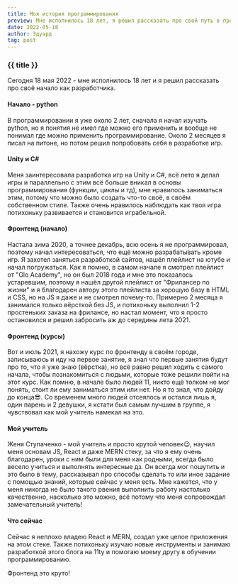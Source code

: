 ```yaml
---
title: Моя история программирования
preview: Мне исполнилось 18 лет, я решил рассказать про свой путь в программировании!
date: 2022-05-18
author: Эдуард
tag: post
---
```


### {{ title }}

Сегодня 18 мая 2022 - мне исполнилось 18 лет и я решил рассказать про своё начало как разработчика.

#### Начало - python

В программировании я уже около 2 лет, сначала я начал изучать python, но я понятия не имел где можно его применить и вообще не понимал где можно применить программирование. Около 2 месяцев я писал на питоне, но потом решил попробовать себя в разработке игр.

#### Unity и C#

Меня заинтересовала разработка игр на Unity и C#, всё лето я делал игры и параллельно с этим всё больше вникал в основы программирования (функции, циклы и тд), мне нравилось заниматься этим, потому что можно было создать что-то своё, в своём собственном стиле.
Также очень нравилось наблюдать как твоя игра потихоньку развивается и становится играбельной.

#### Фронтенд (начало)

Настала зима 2020, а точнее декабрь, всю осень я не программировал, поэтому начал интересоваться, что ещё можно разрабатывать кроме игр.
Я захотел заняться разработкой сайтов, нашёл плейлист на ютубе и начал погружаться. Как я помню, в самом начале я смотрел плейлист от "Glo Academy", но он был 2018 года и мне это показалось устаревшим, поэтому я нашёл другой плейлист от "Фрилансер по жизни" и я благодарен автору этого плейлиста за хорошую базу в HTML и CSS, но на JS я даже и не смотрел почему-то.
Примерно 2 месяца я занимался только вёрсткой без JS, и потихоньку выполнил 1-2 простеньких заказа на фрилансе, но настал момент, что я просто остановился и решил забросить аж до середины лета 2021.

#### Фронтенд (курсы)

Вот и июль 2021, я нахожу курс по фронтенду в своём городе, записываюсь и иду на первое занятие, я знал что первые занятия будут про то, что я уже знаю (вёрстка), но всё равно решил ходить с самого начала, чтобы познакомиться с людьми, которые тоже решили пойти на этот курс.
Как помню, в начале было людей 11, никто ещё толком не мог понять, стоит ли ему заниматься этим или нет. Но я то знал, что дойду до конца😎.
Со временем много людей отсеялось и остался лишь я, один парень и 2 девушки, я кстати был самым лучшим в группе, я чувствовал как мой учитель намекал на это.

#### Мой учитель

Женя Ступаченко - мой учитель и просто крутой человек😉, научил меня основам JS, React и даже MERN стеку, за что я ему очень благодарен, уроки с ним были для меня как родными, всегда было весело учиться и выполнять интересные дз. Он всегда мог пошутить и это было в тему, рассказывал про способы сделать то или иное задание с помощью знаний, которые сейчас у меня есть.
Мне кажется, что у меня никогда не было такого рвения выполнить работу настолько качественно, насколько это можно, всё потому что меня сопровождал замечательный учитель!

#### Что сейчас

Сейчас я неплохо владею React и MERN, создал уже целое приложения на этом стеке. Также потихоньку изучаю новые инструменты и занимаю разработкой этого блога на 11ty и помогаю моему другу в обучении программированию.

Фронтенд это круто!
